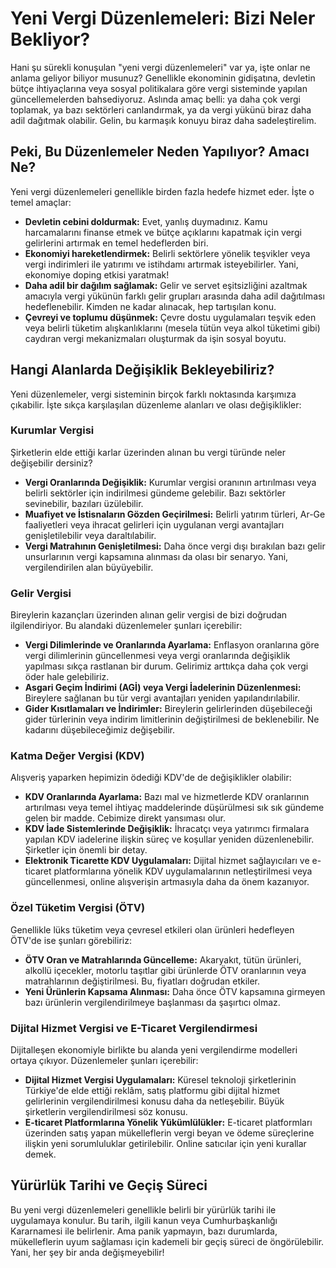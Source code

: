 # Yeni Vergi Düzenlemeleri: Bizi Neler Bekliyor?

Hani şu sürekli konuşulan "yeni vergi düzenlemeleri" var ya, işte onlar ne anlama geliyor biliyor musunuz? Genellikle ekonominin gidişatına, devletin bütçe ihtiyaçlarına veya sosyal politikalara göre vergi sisteminde yapılan güncellemelerden bahsediyoruz. Aslında amaç belli: ya daha çok vergi toplamak, ya bazı sektörleri canlandırmak, ya da vergi yükünü biraz daha adil dağıtmak olabilir. Gelin, bu karmaşık konuyu biraz daha sadeleştirelim.

## Peki, Bu Düzenlemeler Neden Yapılıyor? Amacı Ne?

Yeni vergi düzenlemeleri genellikle birden fazla hedefe hizmet eder. İşte o temel amaçlar:

*   **Devletin cebini doldurmak:** Evet, yanlış duymadınız. Kamu harcamalarını finanse etmek ve bütçe açıklarını kapatmak için vergi gelirlerini artırmak en temel hedeflerden biri.
*   **Ekonomiyi hareketlendirmek:** Belirli sektörlere yönelik teşvikler veya vergi indirimleri ile yatırımı ve istihdamı artırmak isteyebilirler. Yani, ekonomiye doping etkisi yaratmak!
*   **Daha adil bir dağılım sağlamak:** Gelir ve servet eşitsizliğini azaltmak amacıyla vergi yükünün farklı gelir grupları arasında daha adil dağıtılması hedeflenebilir. Kimden ne kadar alınacak, hep tartışılan konu.
*   **Çevreyi ve toplumu düşünmek:** Çevre dostu uygulamaları teşvik eden veya belirli tüketim alışkanlıklarını (mesela tütün veya alkol tüketimi gibi) caydıran vergi mekanizmaları oluşturmak da işin sosyal boyutu.

## Hangi Alanlarda Değişiklik Bekleyebiliriz?

Yeni düzenlemeler, vergi sisteminin birçok farklı noktasında karşımıza çıkabilir. İşte sıkça karşılaşılan düzenleme alanları ve olası değişiklikler:

### Kurumlar Vergisi

Şirketlerin elde ettiği karlar üzerinden alınan bu vergi türünde neler değişebilir dersiniz?

*   **Vergi Oranlarında Değişiklik:** Kurumlar vergisi oranının artırılması veya belirli sektörler için indirilmesi gündeme gelebilir. Bazı sektörler sevinebilir, bazıları üzülebilir.
*   **Muafiyet ve İstisnaların Gözden Geçirilmesi:** Belirli yatırım türleri, Ar-Ge faaliyetleri veya ihracat gelirleri için uygulanan vergi avantajları genişletilebilir veya daraltılabilir.
*   **Vergi Matrahının Genişletilmesi:** Daha önce vergi dışı bırakılan bazı gelir unsurlarının vergi kapsamına alınması da olası bir senaryo. Yani, vergilendirilen alan büyüyebilir.

### Gelir Vergisi

Bireylerin kazançları üzerinden alınan gelir vergisi de bizi doğrudan ilgilendiriyor. Bu alandaki düzenlemeler şunları içerebilir:

*   **Vergi Dilimlerinde ve Oranlarında Ayarlama:** Enflasyon oranlarına göre vergi dilimlerinin güncellenmesi veya vergi oranlarında değişiklik yapılması sıkça rastlanan bir durum. Gelirimiz arttıkça daha çok vergi öder hale gelebiliriz.
*   **Asgari Geçim İndirimi (AGİ) veya Vergi İadelerinin Düzenlenmesi:** Bireylere sağlanan bu tür vergi avantajları yeniden yapılandırılabilir.
*   **Gider Kısıtlamaları ve İndirimler:** Bireylerin gelirlerinden düşebileceği gider türlerinin veya indirim limitlerinin değiştirilmesi de beklenebilir. Ne kadarını düşebileceğimiz değişebilir.

### Katma Değer Vergisi (KDV)

Alışveriş yaparken hepimizin ödediği KDV'de de değişiklikler olabilir:

*   **KDV Oranlarında Ayarlama:** Bazı mal ve hizmetlerde KDV oranlarının artırılması veya temel ihtiyaç maddelerinde düşürülmesi sık sık gündeme gelen bir madde. Cebimize direkt yansıması olur.
*   **KDV İade Sistemlerinde Değişiklik:** İhracatçı veya yatırımcı firmalara yapılan KDV iadelerine ilişkin süreç ve koşullar yeniden düzenlenebilir. Şirketler için önemli bir detay.
*   **Elektronik Ticarette KDV Uygulamaları:** Dijital hizmet sağlayıcıları ve e-ticaret platformlarına yönelik KDV uygulamalarının netleştirilmesi veya güncellenmesi, online alışverişin artmasıyla daha da önem kazanıyor.

### Özel Tüketim Vergisi (ÖTV)

Genellikle lüks tüketim veya çevresel etkileri olan ürünleri hedefleyen ÖTV'de ise şunları görebiliriz:

*   **ÖTV Oran ve Matrahlarında Güncelleme:** Akaryakıt, tütün ürünleri, alkollü içecekler, motorlu taşıtlar gibi ürünlerde ÖTV oranlarının veya matrahlarının değiştirilmesi. Bu, fiyatları doğrudan etkiler.
*   **Yeni Ürünlerin Kapsama Alınması:** Daha önce ÖTV kapsamına girmeyen bazı ürünlerin vergilendirilmeye başlanması da şaşırtıcı olmaz.

### Dijital Hizmet Vergisi ve E-Ticaret Vergilendirmesi

Dijitalleşen ekonomiyle birlikte bu alanda yeni vergilendirme modelleri ortaya çıkıyor. Düzenlemeler şunları içerebilir:

*   **Dijital Hizmet Vergisi Uygulamaları:** Küresel teknoloji şirketlerinin Türkiye'de elde ettiği reklâm, satış platformu gibi dijital hizmet gelirlerinin vergilendirilmesi konusu daha da netleşebilir. Büyük şirketlerin vergilendirilmesi söz konusu.
*   **E-ticaret Platformlarına Yönelik Yükümlülükler:** E-ticaret platformları üzerinden satış yapan mükelleflerin vergi beyan ve ödeme süreçlerine ilişkin yeni sorumluluklar getirilebilir. Online satıcılar için yeni kurallar demek.

## Yürürlük Tarihi ve Geçiş Süreci

Bu yeni vergi düzenlemeleri genellikle belirli bir yürürlük tarihi ile uygulamaya konulur. Bu tarih, ilgili kanun veya Cumhurbaşkanlığı Kararnamesi ile belirlenir. Ama panik yapmayın, bazı durumlarda, mükelleflerin uyum sağlaması için kademeli bir geçiş süreci de öngörülebilir. Yani, her şey bir anda değişmeyebilir!